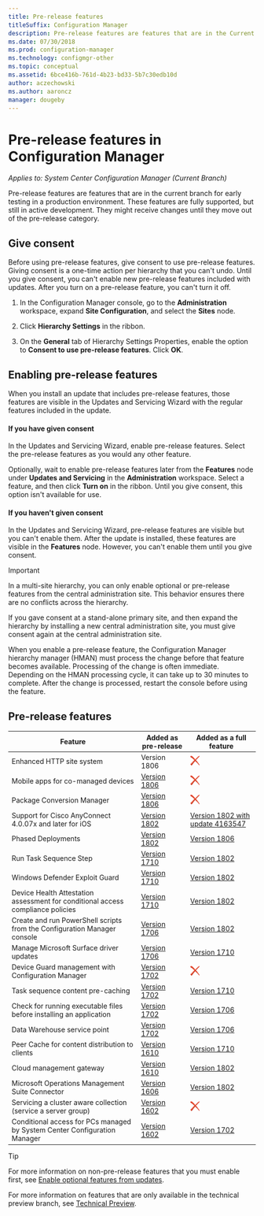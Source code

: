 ```yaml
---
title: Pre-release features
titleSuffix: Configuration Manager
description: Pre-release features are features that are in the Current Branch for early testing in a production environment.
ms.date: 07/30/2018
ms.prod: configuration-manager
ms.technology: configmgr-other
ms.topic: conceptual
ms.assetid: 6bce416b-761d-4b23-bd33-5b7c30edb10d
author: aczechowski
ms.author: aaroncz
manager: dougeby
---
```


# Pre-release features in Configuration Manager

*Applies to: System Center Configuration Manager (Current Branch)*

Pre-release features are features that are in the current branch for early testing in a production environment. These features are fully supported, but still in active development. They might receive changes until they move out of the pre-release category.



## Give consent  

Before using pre-release features, give consent to use pre-release features. Giving consent is a one-time action per hierarchy that you can't undo. Until you give consent, you can't enable new pre-release features included with updates. After you turn on a pre-release feature, you can't turn it off.

1. In the Configuration Manager console, go to the **Administration** workspace, expand **Site Configuration**, and select the **Sites** node.  

2. Click **Hierarchy Settings** in the ribbon.  

3. On the **General** tab of Hierarchy Settings Properties, enable the option to **Consent to use pre-release features**. Click **OK**.  



## Enabling pre-release features

When you install an update that includes pre-release features, those features are visible in the Updates and Servicing Wizard with the regular features included in the update.

#### If you have given consent
In the Updates and Servicing Wizard, enable pre-release features. Select the pre-release features as you would any other feature.     

Optionally, wait to enable pre-release features later from the **Features** node under **Updates and Servicing** in the **Administration** workspace. Select a feature, and then click **Turn on** in the ribbon. Until you give consent, this option isn't available for use.

#### If you haven't given consent
In the Updates and Servicing Wizard, pre-release features are visible but you can't enable them. After the update is installed, these features are visible in the **Features** node. However, you can't enable them until you give consent.


> [!Important]  
> In a multi-site hierarchy, you can only enable optional or pre-release features from the central administration site. This behavior ensures there are no conflicts across the hierarchy. <!--507197-->  
> 
> If you gave consent at a stand-alone primary site, and then expand the hierarchy by installing a new central administration site, you must give consent again at the central administration site.  

When you enable a pre-release feature, the Configuration Manager hierarchy manager (HMAN) must process the change before that feature becomes available. Processing of the change is often immediate. Depending on the HMAN processing cycle, it can take up to 30 minutes to complete. After the change is processed, restart the console before using the feature.



## Pre-release features

<!--Note/tip for target article

> [!Note]  
> In this version of Configuration Manager, <feature name> is a pre-release feature. To enable it, see [Pre-release features](/sccm/core/servers/manage/pre-release-features).  


> [!Tip]  
> This feature was first introduced in version 1702 as a [pre-release feature](/sccm/core/servers/manage/pre-release-features). Beginning with version 1706, this feature is no longer a pre-release feature.  

-->


| Feature          | Added as pre-release | Added as a full feature |  
|------------------|----------------------|-------------------------|
| Enhanced HTTP site system<!--1356889,1358228-->|Version 1806|![Not yet](media/red_x.png)|
| Mobile apps for co-managed devices<!--1357892-->|[Version 1806](/sccm/core/clients/manage/co-management-switch-workloads#workloads-able-to-be-transitioned-to-intune)|![Not yet](media/red_x.png)|
| Package Conversion Manager<!--1357861-->|[Version 1806](/sccm/apps/pcm/package-conversion-manager)|![Not yet](media/red_x.png)|
| Support for Cisco AnyConnect 4.0.07x and later for iOS<!--1357393-->|[Version 1802](/sccm/mdm/deploy-use/create-vpn-profiles)| [Version 1802 with update 4163547](/sccm/mdm/deploy-use/create-vpn-profiles) |
| Phased Deployments<!--1356837-->|[Version 1802](/sccm/osd/deploy-use/create-phased-deployment-for-task-sequence)|[Version 1806](/sccm/osd/deploy-use/create-phased-deployment-for-task-sequence)|
| Run Task Sequence Step <!-- 1261338 --> |  [Version 1710](/sccm/osd/understand/task-sequence-steps#child-task-sequence) |[Version 1802](/sccm/osd/deploy-use/manage-task-sequences-to-automate-tasks#add-child-task-sequences-to-a-task-sequence)|
| Windows Defender Exploit Guard <!-- 1355468 --> |  [Version 1710](/sccm/protect/deploy-use/create-deploy-exploit-guard-policy) |[Version 1802](/sccm/protect/deploy-use/create-deploy-exploit-guard-policy)|
| Device Health Attestation assessment for conditional access compliance policies <!-- 1235616 --> |  [Version 1710](/sccm/mdm/deploy-use/manage-access-to-o365-services-for-pcs-managed-by-sccm) |[Version 1802](/sccm/mdm/deploy-use/manage-access-to-o365-services-for-pcs-managed-by-sccm)|
| Create and run PowerShell scripts from the Configuration Manager console <!-- 1236459 --> |  [Version 1706](/sccm/apps/deploy-use/create-deploy-scripts)|[Version 1802](/sccm/apps/deploy-use/create-deploy-scripts)|
| Manage Microsoft Surface driver updates <!-- 1098490 --> |  [Version 1706](/sccm/sum/get-started/configure-classifications-and-products) | [Version 1710](/sccm/sum/get-started/configure-classifications-and-products)|
| Device Guard management with Configuration Manager <!-- 1319346 --> |  [Version 1702](/sccm/protect/deploy-use/use-device-guard-with-configuration-manager)|![Not yet](media/red_x.png)|
| Task sequence content pre-caching <!-- 1021244 --> |  [Version 1702](/sccm/osd/deploy-use/create-a-task-sequence-to-upgrade-an-operating-system#configure-pre-cache-content) | [Version 1710](/sccm/osd/deploy-use/create-a-task-sequence-to-upgrade-an-operating-system#configure-pre-cache-content)|
| Check for running executable files before installing an application <!-- 1284624 --> |   [Version 1702](/sccm/apps/deploy-use/deploy-applications#how-to-check-for-running-executable-files-before-installing-an-application) |[Version 1706](/sccm/apps/deploy-use/deploy-applications#how-to-check-for-running-executable-files-before-installing-an-application)|
| Data Warehouse service point <!-- 1277922 --> |  [Version 1702](/sccm/core/servers/manage/data-warehouse) |[Version 1706](/sccm/core/servers/manage/data-warehouse)|
| Peer Cache for content distribution to clients <!-- 1101436 --> |  [Version 1610](/sccm/core/plan-design/hierarchy/client-peer-cache) | [Version 1710](/sccm/core/plan-design/hierarchy/client-peer-cache)|
| Cloud management gateway <!-- 1101764 --> |  [Version 1610](/sccm/core/clients/manage/plan-cloud-management-gateway) |[Version 1802](/sccm/core/clients/manage/plan-cloud-management-gateway)|
| Microsoft Operations Management Suite Connector <!-- 1236739 --> | [Version 1606](/sccm/core/clients/manage/sync-data-microsoft-operations-management-suite) |[Version 1802](/sccm/core/clients/manage/sync-data-microsoft-operations-management-suite)|
| Servicing a cluster aware collection (service a server group) <!-- 1081776 --> | [Version 1602](/sccm/core/get-started/capabilities-in-technical-preview-1605#BKMK_ServerGroups)|![Not yet](media/red_x.png)|
| Conditional access for PCs managed by System Center Configuration Manager <!--  --> | [Version 1602](/sccm/mdm/deploy-use/manage-access-to-o365-services-for-pcs-managed-by-sccm)     | [Version 1702](/sccm/mdm/deploy-use/manage-access-to-o365-services-for-pcs-managed-by-sccm)                     |
<!--Image used = ![Not yet](media/red_x.png) -->

> [!Tip]  
> For more information on non-pre-release features that you must enable first, see [Enable optional features from updates](/sccm/core/servers/manage/install-in-console-updates#bkmk_options).  
> 
> For more information on features that are only available in the technical preview branch, see [Technical Preview](/sccm/core/get-started/technical-preview).  
